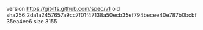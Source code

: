 version https://git-lfs.github.com/spec/v1
oid sha256:2da1a2457657a9cc7f01f47138a50ecb35ef794becee40e787b0bcbf35ea4ee6
size 3155
